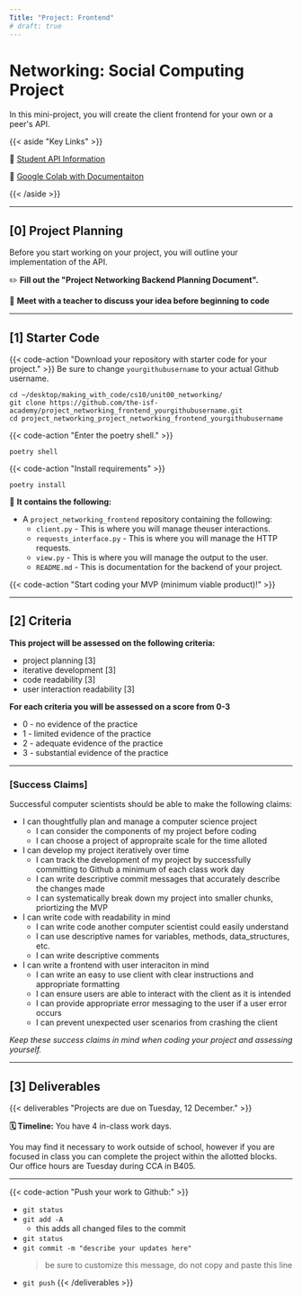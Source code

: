 ```yaml
---
Title: "Project: Frontend"
# draft: true
---
```


# Networking: Social Computing Project

In this mini-project, you will create the client frontend for your own or a peer's API.

{{< aside "Key Links" >}}

📖 [Student API Information](http://sycs.student.isf.edu.hk/)

📖 [Google Colab with Documentaiton](https://colab.research.google.com/drive/1moJbkEmXMNAnLbKFsWUxNoSD9YGbpIP_?usp=sharing)

{{< /aside >}}

---

## [0] Project Planning

Before you start working on your project, you will outline your implementation of the API. 

✏️ **Fill out the "Project Networking Backend Planning Document".** 

👋 **Meet with a teacher to discuss your idea before beginning to code**


---

## [1] Starter Code


{{< code-action "Download your repository with starter code for your project." >}} Be sure to change `yourgithubusername` to your actual Github username.

```shell
cd ~/desktop/making_with_code/cs10/unit00_networking/
git clone https://github.com/the-isf-academy/project_networking_frontend_yourgithubusername.git
cd project_networking_project_networking_frontend_yourgithubusername
```

{{< code-action "Enter the poetry shell." >}}
```shell
poetry shell
```

{{< code-action "Install requirements" >}}
```shell
poetry install
```

📄 **It contains the following:**
- A `project_networking_frontend` repository containing the following:
  - `client.py` - This is where you will manage theuser interactions. 
  - `requests_interface.py` - This is where you will manage the HTTP requests.
  - `view.py` - This is where you will manage the output to the user. 
  - `README.md` - This is documentation for the backend of your project.

{{< code-action "Start coding your MVP (minimum viable product)!" >}}

---

## [2] Criteria


**This project will be assessed on the following criteria:**
- project planning [3]
- iterative development [3]
- code readability [3]
- user interaction readability [3]


**For each criteria you will be assessed on a score from 0-3** 
- 0 - no evidence of the practice
- 1 - limited evidence of the practice
- 2 - adequate evidence of the practice
- 3 - substantial evidence of the practice


---

### [Success Claims]

Successful computer scientists should be able to make the following claims:
- I can thoughtfully plan and manage a computer science project 
    - I can consider the components of my project before coding
    - I can choose a project of appropraite scale for the time alloted
- I can develop my project iteratively over time
    - I can track the development of my project by successfully committing to Github a minimum of each class work day
    - I can write descriptive commit messages that accurately describe the changes made
    - I can systematically break down my project into smaller chunks, priortizing the MVP 
- I can write code with readability in mind
  - I can write code another computer scientist could easily understand
  - I can use descriptive names for variables, methods, data_structures, etc. 
  - I can write descriptive comments
- I can write a frontend with user interaciton in mind
  - I can write an easy to use client with clear instructions and appropriate formatting
  - I can ensure users are able to interact with the client as it is intended
  - I can provide appropriate error messaging to the user if a user error occurs
  - I can prevent unexpected user scenarios from crashing the client


*Keep these success claims in mind when coding your project and assessing yourself.*


---

## [3] Deliverables

{{< deliverables  "Projects are due on Tuesday, 12 December." >}}

**🗓️ Timeline:** You have 4 in-class work days. 

You may find it necessary to work outside of school, however if you are focused in class you can complete the project within the allotted blocks. Our office hours are Tuesday during CCA in B405. 

---

{{< code-action "Push your work to Github:" >}}
- `git status`
- `git add -A`
    - this adds all changed files to the commit
- `git status`
- `git commit -m "describe your updates here"`
  > be sure to customize this message, do not copy and paste this line
- `git push`
{{< /deliverables >}}
